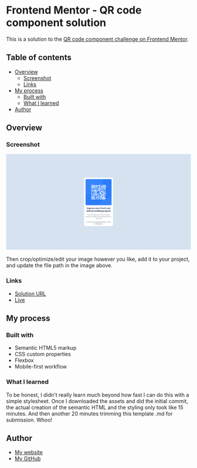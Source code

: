 # Frontend Mentor - QR code component solution

This is a solution to the [QR code component challenge on Frontend Mentor](https://www.frontendmentor.io/challenges/qr-code-component-iux_sIO_H).

## Table of contents

- [Overview](#overview)
  - [Screenshot](#screenshot)
  - [Links](#links)
- [My process](#my-process)
  - [Built with](#built-with)
  - [What I learned](#what-i-learned)
- [Author](#author)

## Overview

### Screenshot

![](./images/screenshot.png)

Then crop/optimize/edit your image however you like, add it to your project, and update the file path in the image above.

### Links

- [Solution URL](https://github.com/nic-vo/fem_qr-code)
- [Live](https://nic-vo.github.io/fem_qr-code/)

## My process

### Built with

- Semantic HTML5 markup
- CSS custom properties
- Flexbox
- Mobile-first workflow

### What I learned

To be honest, I didn't really learn much beyond how fast I can do this with a simple stylesheet. Once I downloaded the assets and did the initial commit, the actual creation of the semantic HTML and the styling only took like 15 minutes. And then another 20 minutes trimming this template .md for submission. Whoo!

## Author

- [My website](https://nicvo.dev)
- [My GitHub](https://github.com/nic-vo)

